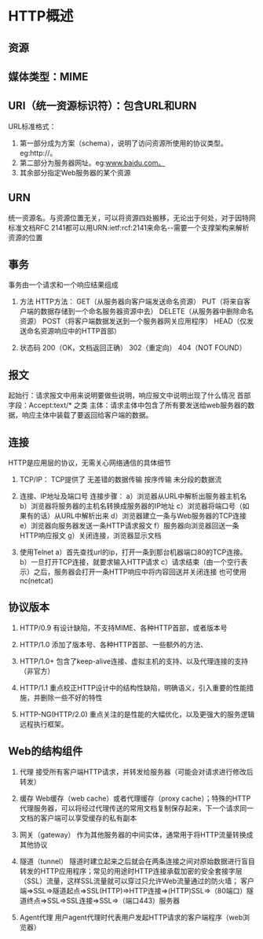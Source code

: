 
# HTTP概述

## 资源

## 媒体类型：MIME
## URI（统一资源标识符）：包含URL和URN
URL标准格式：
1. 第一部分成为方案（schema），说明了访问资源所使用的协议类型。eg:http://。
2. 第二部分为服务器网址。eg:www.baidu.com。
3. 其余部分指定Web服务器的某个资源
## URN
统一资源名。与资源位置无关，可以将资源四处搬移，无论出于何处，对于因特网标准文档RFC 2141都可以用URN:ietf:rcf:2141来命名--需要一个支撑架构来解析资源的位置
## 事务
事务由一个请求和一个响应结果组成
1. 方法
HTTP方法：
GET（从服务器向客户端发送命名资源）
PUT（将来自客户端的数据存储到一个命名服务器资源中去）
DELETE（从服务器中删除命名资源）
POST（将客户端数据发送到一个服务器网关应用程序）
HEAD（仅发送命名资源响应中的HTTP首部）

2. 状态码
200（OK，文档返回正确）
302（重定向）
404（NOT FOUND）

## 报文

起始行：请求报文中用来说明要做些说明，响应报文中说明出现了什么情况
首部字段：Accept:text/*  之类
主体：请求主体中包含了所有要发送给web服务器的数据，响应主体中装载了要返回给客户端的数据。


## 连接
HTTP是应用层的协议，无需关心网络通信的具体细节

1. TCP/IP：
TCP提供了
无差错的数据传输
按序传输
未分段的数据流

2. 连接、IP地址及端口号
连接步骤：
a）浏览器从URL中解析出服务器主机名
b）浏览器将服务器的主机名转换成服务器的IP地址
c）浏览器将端口号（如果有的话）从URL中解析出来
d）浏览器建立一条与Web服务器的TCP连接
e）浏览器向服务器发送一条HTTP请求报文
f）服务器向浏览器回送一条HTTP响应报文
g）关闭连接，浏览器显示文档

3. 使用Telnet
a）首先查找url的ip，打开一条到那台机器端口80的TCP连接。
b）一旦打开TCP连接，就要求输入HTTP请求
c）请求结束（由一个空行表示）之后，服务器会打开一条HTTP响应中将内容回送并关闭连接
也可使用nc(netcat)

## 协议版本

1. HTTP/0.9
有设计缺陷，不支持MIME、各种HTTP首部，或者版本号

2. HTTP/1.0
添加了版本号、各种HTTP首部、一些额外的方法、

3. HTTP/1.0+
包含了keep-alive连接、虚拟主机的支持、以及代理连接的支持（非官方）

4. HTTP/1.1 
重点校正HTTP设计中的结构性缺陷，明确语义，引入重要的性能措施，并删除一些不好的特性

5. HTTP-NG(HTTP/2.0) 
重点关注的是性能的大幅优化，以及更强大的服务逻辑远程执行框架。


## Web的结构组件

1. 代理
接受所有客户端HTTP请求，并转发给服务器（可能会对请求进行修改后转发）

2. 缓存
Web缓存（web cache）或者代理缓存（proxy cache）；特殊的HTTP代理服务器，可以将经过代理传送的常用文档复制保存起来，下一个请求同一文档的客户端可以享受缓存的私有副本

3. 网关（gateway）
作为其他服务器的中间实体，通常用于将HTTP流量转换成其他协议

4. 隧道（tunnel）
隧道时建立起来之后就会在两条连接之间对原始数据进行盲目转发的HTTP应用程序；常见的用途时HTTP连接承载加密的安全套接字层（SSL）流量，这样SSL流量就可以穿过只允许Web流量通过的防火墙；
客户端=>SSL=>隧道起点=>SSL(HTTP)=>HTTP连接=>(HTTP)SSL=>（80端口）隧道终点=>SSL=>SSL连接=>SSL=>（端口443）服务器
5. Agent代理
用户agent代理时代表用户发起HTTP请求的客户端程序（web浏览器）
